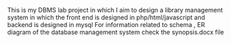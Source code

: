 This is my DBMS lab project in which I aim to design a library management system in which the front end is designed in php/html/javascript and backend is designed in mysql
For information related to schema , ER diagram of the database management system check the synopsis.docx file